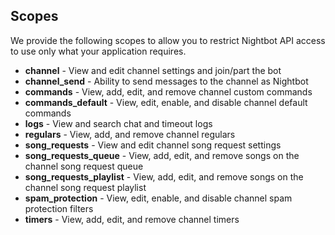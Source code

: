 ## Scopes

We provide the following scopes to allow you to restrict Nightbot API access to use only what your application requires.

* **channel** - View and edit channel settings and join/part the bot
* **channel_send** - Ability to send messages to the channel as Nightbot
* **commands** - View, add, edit, and remove channel custom commands
* **commands_default** - View, edit, enable, and disable channel default commands
* **logs** - View and search chat and timeout logs
* **regulars** - View, add, and remove channel regulars
* **song_requests** - View and edit channel song request settings
* **song_requests_queue** - View, add, edit, and remove songs on the channel song request queue
* **song_requests_playlist** - View, add, edit, and remove songs on the channel song request playlist
* **spam_protection** - View, edit, enable, and disable channel spam protection filters
* **timers** - View, add, edit, and remove channel timers
